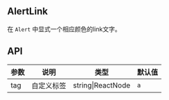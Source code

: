 ## AlertLink
在 `Alert` 中显式一个相应颜色的link文字。

## API

| 参数 | 说明 | 类型 | 默认值 |
| --- | --- | --- | --- |
| tag | 自定义标签 | string\|ReactNode | `a` |
